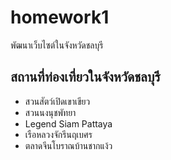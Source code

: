 # homework1
พัฒนาเว็บไซต์ในจังหวัดชลบุรี

## สถานที่ท่องเที่ยวในจังหวัดชลบุรี
- สวนสัตว์เปิดเขาเขียว
- สวนนงนุชพัทยา
- Legend Siam Pattaya
- เรือหลวงจักรีนฤเบศร
- ตลาดจีนโบราณบ้านชากแง้ว
